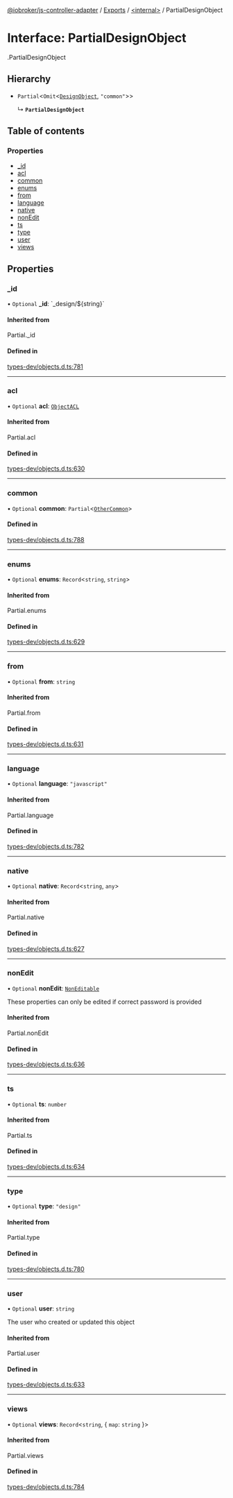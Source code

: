 [@iobroker/js-controller-adapter](../README.md) / [Exports](../modules.md) / [<internal\>](../modules/internal_.md) / PartialDesignObject

# Interface: PartialDesignObject

[<internal>](../modules/internal_.md).PartialDesignObject

## Hierarchy

- `Partial`<`Omit`<[`DesignObject`](internal_.DesignObject.md), ``"common"``\>\>

  ↳ **`PartialDesignObject`**

## Table of contents

### Properties

- [\_id](internal_.PartialDesignObject.md#_id)
- [acl](internal_.PartialDesignObject.md#acl)
- [common](internal_.PartialDesignObject.md#common)
- [enums](internal_.PartialDesignObject.md#enums)
- [from](internal_.PartialDesignObject.md#from)
- [language](internal_.PartialDesignObject.md#language)
- [native](internal_.PartialDesignObject.md#native)
- [nonEdit](internal_.PartialDesignObject.md#nonedit)
- [ts](internal_.PartialDesignObject.md#ts)
- [type](internal_.PartialDesignObject.md#type)
- [user](internal_.PartialDesignObject.md#user)
- [views](internal_.PartialDesignObject.md#views)

## Properties

### \_id

• `Optional` **\_id**: \`\_design/${string}\`

#### Inherited from

Partial.\_id

#### Defined in

[types-dev/objects.d.ts:781](https://github.com/ioBroker/ioBroker.js-controller/blob/c580eb7e/packages/types-dev/objects.d.ts#L781)

___

### acl

• `Optional` **acl**: [`ObjectACL`](internal_.ObjectACL.md)

#### Inherited from

Partial.acl

#### Defined in

[types-dev/objects.d.ts:630](https://github.com/ioBroker/ioBroker.js-controller/blob/c580eb7e/packages/types-dev/objects.d.ts#L630)

___

### common

• `Optional` **common**: `Partial`<[`OtherCommon`](internal_.OtherCommon.md)\>

#### Defined in

[types-dev/objects.d.ts:788](https://github.com/ioBroker/ioBroker.js-controller/blob/c580eb7e/packages/types-dev/objects.d.ts#L788)

___

### enums

• `Optional` **enums**: `Record`<`string`, `string`\>

#### Inherited from

Partial.enums

#### Defined in

[types-dev/objects.d.ts:629](https://github.com/ioBroker/ioBroker.js-controller/blob/c580eb7e/packages/types-dev/objects.d.ts#L629)

___

### from

• `Optional` **from**: `string`

#### Inherited from

Partial.from

#### Defined in

[types-dev/objects.d.ts:631](https://github.com/ioBroker/ioBroker.js-controller/blob/c580eb7e/packages/types-dev/objects.d.ts#L631)

___

### language

• `Optional` **language**: ``"javascript"``

#### Inherited from

Partial.language

#### Defined in

[types-dev/objects.d.ts:782](https://github.com/ioBroker/ioBroker.js-controller/blob/c580eb7e/packages/types-dev/objects.d.ts#L782)

___

### native

• `Optional` **native**: `Record`<`string`, `any`\>

#### Inherited from

Partial.native

#### Defined in

[types-dev/objects.d.ts:627](https://github.com/ioBroker/ioBroker.js-controller/blob/c580eb7e/packages/types-dev/objects.d.ts#L627)

___

### nonEdit

• `Optional` **nonEdit**: [`NonEditable`](internal_.NonEditable.md)

These properties can only be edited if correct password is provided

#### Inherited from

Partial.nonEdit

#### Defined in

[types-dev/objects.d.ts:636](https://github.com/ioBroker/ioBroker.js-controller/blob/c580eb7e/packages/types-dev/objects.d.ts#L636)

___

### ts

• `Optional` **ts**: `number`

#### Inherited from

Partial.ts

#### Defined in

[types-dev/objects.d.ts:634](https://github.com/ioBroker/ioBroker.js-controller/blob/c580eb7e/packages/types-dev/objects.d.ts#L634)

___

### type

• `Optional` **type**: ``"design"``

#### Inherited from

Partial.type

#### Defined in

[types-dev/objects.d.ts:780](https://github.com/ioBroker/ioBroker.js-controller/blob/c580eb7e/packages/types-dev/objects.d.ts#L780)

___

### user

• `Optional` **user**: `string`

The user who created or updated this object

#### Inherited from

Partial.user

#### Defined in

[types-dev/objects.d.ts:633](https://github.com/ioBroker/ioBroker.js-controller/blob/c580eb7e/packages/types-dev/objects.d.ts#L633)

___

### views

• `Optional` **views**: `Record`<`string`, { `map`: `string`  }\>

#### Inherited from

Partial.views

#### Defined in

[types-dev/objects.d.ts:784](https://github.com/ioBroker/ioBroker.js-controller/blob/c580eb7e/packages/types-dev/objects.d.ts#L784)
